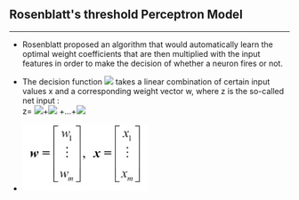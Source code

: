 ## Rosenblatt's threshold Perceptron Model  
- - -

  * Rosenblatt proposed an algorithm that would automatically learn the optimal weight coefficients that are then multiplied with the input features in order to make the decision of whether a neuron fires or not.
  * The decision function <img src="http://latex.codecogs.com/svg.latex?\phi(z)" border="0"/> takes a linear combination of certain input values x and a corresponding weight vector w, where z is the so-called net input :
            <br> z= <img src="http://latex.codecogs.com/svg.latex?w\textsubscript{1}x\textsubscript{1}" border="0"/>+<img src="http://latex.codecogs.com/svg.latex?w\textsubscript{2}x\textsubscript{2}" border="0"/> +...+<img src="http://latex.codecogs.com/svg.latex?\w\textsubscript{m}x\textsubscript{m}" border="0"/>

  * ![Vector Representation](https://github.com/shriawesome/MachineLearning/blob/master/Understanding%20Algorithms/Perceptron_AdaptiveLinearNeurons/imgs/vectors.png)
